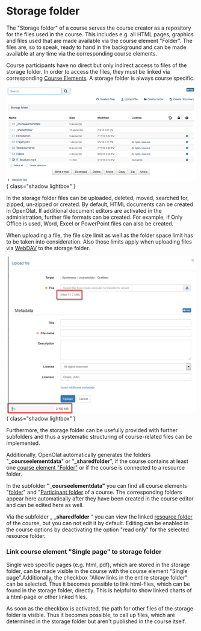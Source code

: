 # Storage folder

The "Storage folder" of a course serves the course creator as a repository for the files used in the course. This includes e.g. all HTML pages, graphics and files used that are made available via the course element "Folder". The files are, so to speak, ready to hand in the background and can be made available at any time via the corresponding course elements.

Course participants have no direct but only indirect access to files of the storage folder. In order to access the files, they must be linked via corresponding [Course Elements](Course_Elements.md). A storage folder is always course specific.

![Course storage folder](assets/Storagefolder_01.png){ class="shadow lightbox" }

In the storage folder files can be uploaded, deleted, moved, searched for, zipped, un-zipped or created. By default, HTML documents can be created in OpenOlat. If additional document editors are activated in the administration, further file formats can be created. For example, if Only Office is used, Word, Excel or PowerPoint files can also be created.

When uploading a file, the file size limit as well as the folder space limit has to be taken into consideration. Also those limits apply when uploading files via [WebDAV](../basic_concepts/Using_WebDAV.md) to the storage folder.

![File upload](assets/upload_file.png){ class="shadow lightbox" }

Furthermore, the storage folder can be usefully provided with further subfolders and thus a systematic structuring of course-related files can be implemented.

Additionally, OpenOlat automatically generates the folders "**_courseelementdata**" or "**_sharedfolder**", if the course contains at least one [course element "Folder"](../learningresources/Knowledge_Transfer.md#course-element-folder--folder) or if the course is connected to a resource folder.

In the subfolder **"_courseelementdata"** you can find all course elements "[folder](../learningresources/Course_Element_Folder.md)" and "[Participant folder](../learningresources//Course_Elements.md) of a course. The corresponding folders appear here automatically after they have been created in the course editor and can be edited here as well.

Via the subfolder „ **_sharedfolder** “ you can view the linked [resource folder](../learningresources/index.md) of the course, but you can not edit it by default. Editing can be enabled in the course options by deactivating the option "read only" for the selected resource folder.

### Link course element "Single page" to storage folder

Single web specific pages (e.g. html, pdf), which are stored in the storage folder, can be made visible in the course with the course element "Single page".Additionally, the checkbox "Allow links in the entire storage folder" can be selected. Thus it becomes possible to link html-files, which can be found in the storage folder, directly. This is helpful to show linked charts of a html-page or other linked files.

As soon as the checkbox is activated, the path for other files of the storage folder is visible. Thus it becomes possible, to call up files, which are determined in the storage folder but aren't published in the course itself.
